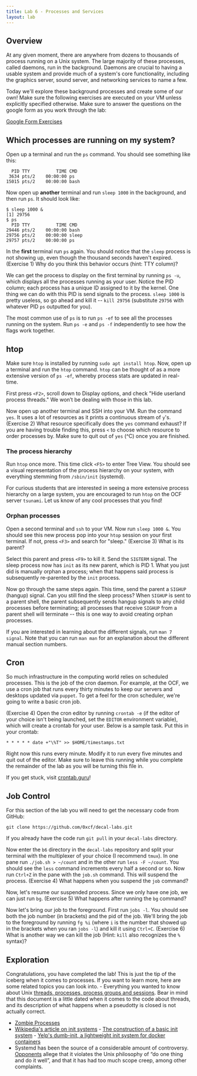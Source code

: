 ```yaml
---
title: Lab 6 - Processes and Services
layout: lab
---
```


## Overview

At any given moment, there are anywhere from dozens to thousands of
process running on a Unix system. The large majority of these processes,
called daemons, run in the background. Daemons are crucial to having a
usable system and provide much of a system's core functionality,
including the graphics server, sound server, and networking services to
name a few.

Today we'll explore these background processes and create some of our
own! Make sure the following exercises are executed on your VM unless
explicitly specified otherwise. Make sure to answer the questions on the
google form as you work through the lab:

[Google Form Exercises](https://goo.gl/forms/9IwQ9SlOtn0f6dX32)

## Which processes are running on my system?

Open up a terminal and run the `ps` command. You should see something
like this:
```
  PID TTY          TIME CMD
 3634 pts/2    00:00:00 ps
15015 pts/2    00:00:00 bash
```

Now open up **another** terminal and run `sleep 1000` in the background,
and then run `ps`. It should look like: 

```
$ sleep 1000 &
[1] 29756
$ ps
  PID TTY          TIME CMD
29446 pts/2    00:00:00 bash
29756 pts/2    00:00:00 sleep
29757 pts/2    00:00:00 ps
```

In the **first** terminal run `ps`
again. You should notice that the `sleep` process is not showing up, even
though the thousand seconds haven't expired. (Exercise 1) Why do you
think this behavior occurs (hint: TTY column)?

We can get the process to display on the first terminal by running `ps
-u`, which displays all the processes running as your user. Notice the
PID column; each process has a unique ID assigned to it by the kernel.
One thing we can do with this PID is send signals to the process. `sleep
1000` is pretty useless, so go ahead and kill it -- `kill 29756`
(substitute `29756`  with whatever PID `ps` outputted for you).

The most common use of `ps` is to run `ps -ef` to see all the processes
running on the system. Run `ps -e` and `ps -f` independently to see how
the flags work together.

## htop

Make sure `htop` is installed by running `sudo apt install htop`. Now,
open up a terminal and run the `htop` command. `htop` can be thought of
as a more extensive version of `ps -ef`, whereby process stats are
updated in real-time.

First press `<F2>`, scroll down to Display options, and check "Hide
userland process threads." We won’t be dealing with those in this lab.

Now open up another terminal and SSH into your VM. Run the command `yes`.
It uses a lot of resources as it prints a continuous stream of `y`'s.
(Exercise 2) What resource specifically does the `yes` command exhaust?
If you are having trouble finding this, press `<` to choose which
resource to order processes by.  Make sure to quit out of `yes` (^C) once
you are finished.

### The process hierarchy

Run `htop` once more. This time click `<F5>` to enter Tree View. You
should see a visual representation of the process hierarchy on your
system, with everything stemming from `/sbin/init` (systemd).

For curious students that are interested in seeing a more extensive
process hierarchy on a large system, you are encouraged to run `htop` on
the OCF server `tsunami`. Let us know of any cool processes that you
find!

### Orphan processes

Open a second terminal and `ssh` to your VM. Now run `sleep 1000 &`. You
should see this new process pop into your `htop` session on your first
terminal. If not, press `<F3>` and search for "sleep." (Exercise 3) What
is its parent?

Select this parent and press `<F9>` to kill it. Send the `SIGTERM`
signal. The sleep process now has `init` as its new parent, which is PID
1\. What you just did is manually orphan a process; when that happens said
process is subsequently re-parented by the `init` process.

Now go through the same steps again. This time, send the parent a
`SIGHUP` (hangup) signal. Can you still find the sleep process? When
`SIGHUP` is sent to a parent shell, the parent subsequently sends hangup
signals to any child processes before terminating; all processes that
receive `SIGHUP` from a parent shell will terminate -- this is one way to
avoid creating orphan processes.

If you are interested in learning about the different signals, run `man 7
signal`. Note that you can run `man man` for an explanation about the
different manual section numbers.

## Cron

So much infrastructure in the computing world relies on scheduled
processes. This is the job of the cron daemon. For example, at the OCF,
we use a cron job that runs every thirty minutes to keep our servers and
desktops updated via `puppet`. To get a feel for the cron scheduler,
we're going to write a basic cron job.

(Exercise 4) Open the cron editor by running `crontab -e` (if the editor
of your choice isn't being launched, set the `EDITOR` environment
variable), which will create a crontab for your user. Below is a sample
task. Put this in your crontab:

```* * * * * date +"\%T" >> $HOME/timestamps.txt```

Right now this runs every minute. Modify it to run every five minutes and
quit out of the editor. Make sure to leave this running while you
complete the remainder of the lab as you will be turning this file in.

If you get stuck, visit [crontab.guru](https://crontab.guru)!

## Job Control

For this section of the lab you will need to get the necessary code from
GitHub:

```git clone https://github.com/0xcf/decal-labs.git```

If you already have the code run `git pull` in your `decal-labs` directory.

Now enter the `b6` directory in the `decal-labs` repository and split
your terminal with the multiplexer of your choice (I recommend `tmux`).
In one pane run `./job.sh > ~/count` and in the other run `less -F
~/count`. You should see the `less` command increments every half a
second or so.  Now run `Ctrl+Z` in the pane with the `job.sh` command.
This will suspend the process. (Exercise 4) What happens when you suspend
the `job` command?

Now, let's resume our suspended process. Since we only have one job, we
can just run `bg`. (Exercise 5) What happens after running the `bg`
command?

Now let's bring our job to the foreground. First run `jobs -l`. You
should see both the job number (in brackets) and the pid of the job.
We'll bring the job to the foreground by running `fg %i` (where `i` is
the number that showed up in the brackets when you ran `jobs -l`) and
kill it using `Ctrl+C`. (Exercise 6) What is another way we can kill the
job (Hint: `kill` also recognizes the `%` syntax)?

## Exploration

Congratulations, you have completed the lab! This is just the tip of the
iceberg when it comes to processes. If you want to learn more, here are
some related topics you can look into.  - Everything you wanted to know
about Unix [threads, processes, process groups and
sessions](https://www.win.tue.nl/~aeb/linux/lk/lk-10.html). Bear in mind
that this document is a little dated when it comes to the code about
threads, and its description of what happens when a pseudotty is closed
is not actually correct.
- [Zombie
  Processes](https://www.howtogeek.com/119815/htg-explains-what-is-a-zombie-process-on-linux/)
- [Wikipedia's article on init
  systems](https://en.wikipedia.org/wiki/Init) - [The construction of a
  basic init system](https://felipec.wordpress.com/2013/11/04/init/) -
  [Yelp's dumb-init, a lightweight init system for docker
  containers](https://engineeringblog.yelp.com/2016/01/dumb-init-an-init-for-docker.html)
- Systemd has been the source of a considerable amount of controversy.
  [Opponents](http://without-systemd.org/wiki/index.php/Main_Page) allege
  that it violates the Unix philosophy of “do one thing and do it well”,
  and that it has had too much scope creep, among other complaints.
